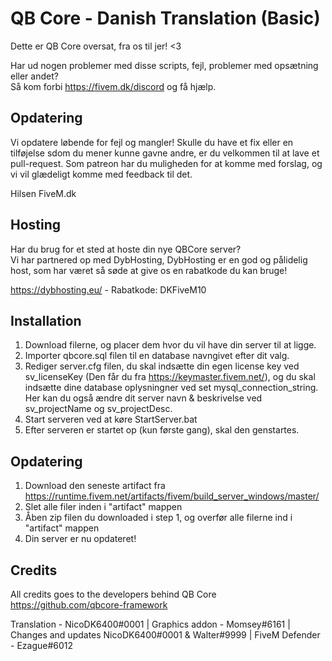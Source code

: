 # QB Core - Danish Translation (Basic)

Dette er QB Core oversat, fra os til jer! &lt;3

Har ud nogen problemer med disse scripts, fejl, problemer med opsætning eller andet?  
Så kom forbi https://fivem.dk/discord og få hjælp.

## Opdatering
Vi opdatere løbende for fejl og mangler!
Skulle du have et fix eller en tilføjelse sdom du mener kunne gavne andre, er du velkommen til at lave et pull-request.
Som patreon har du muligheden for at komme med forslag, og vi vil glædeligt komme med feedback til det. 

Hilsen FiveM.dk

## Hosting
Har du brug for et sted at hoste din nye QBCore server?  
Vi har partnered op med DybHosting, DybHosting er en god og pålidelig host, som har været så søde at give os en rabatkode du kan bruge!  

https://dybhosting.eu/ - Rabatkode: DKFiveM10

## Installation
1. Download filerne, og placer dem hvor du vil have din server til at ligge.
2. Importer qbcore.sql filen til en database navngivet efter dit valg.
3. Rediger server.cfg filen, du skal indsætte din egen license key ved sv_licenseKey (Den får du fra https://keymaster.fivem.net/), og du skal indsætte dine database oplysningner ved set mysql_connection_string. Her kan du også ændre dit server navn & beskrivelse ved sv_projectName og sv_projectDesc.
4. Start serveren ved at køre StartServer.bat
5. Efter serveren er startet op (kun første gang), skal den genstartes. 

## Opdatering
1. Download den seneste artifact fra https://runtime.fivem.net/artifacts/fivem/build_server_windows/master/
2. Slet alle filer inden i "artifact" mappen
3. Åben zip filen du downloaded i step 1, og overfør alle filerne ind i "artifact" mappen
4. Din server er nu opdateret!

## Credits
All credits goes to the developers behind QB Core https://github.com/qbcore-framework

Translation - NicoDK6400#0001 | Graphics addon - Momsey#6161 | Changes and updates NicoDK6400#0001 & Walter#9999 | FiveM Defender - Ezague#6012
